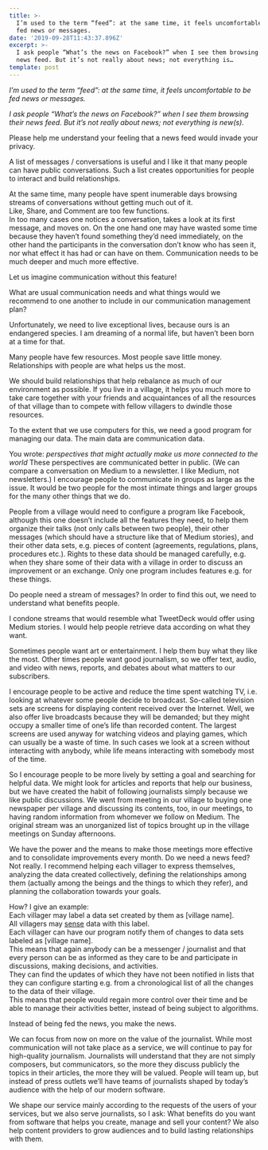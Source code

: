 ```yaml
---
title: >-
  I’m used to the term “feed”: at the same time, it feels uncomfortable to be
  fed news or messages.
date: '2019-09-28T11:43:37.896Z'
excerpt: >-
  I ask people “What’s the news on Facebook?” when I see them browsing their
  news feed. But it’s not really about news; not everything is…
template: post
---
```

*I’m used to the term “feed”: at the same time, it feels uncomfortable to be fed news or messages.*

*I ask people “What’s the news on Facebook?” when I see them browsing their news feed. But it’s not really about news; not everything is new(s).*

Please help me understand your feeling that a news feed would invade your privacy.

A list of messages / conversations is useful and I like it that many people can have public conversations. Such a list creates opportunities for people to interact and build relationships.

At the same time, many people have spent inumerable days browsing streams of conversations without getting much out of it.   
Like, Share, and Comment are too few functions.   
In too many cases one notices a conversation, takes a look at its first message, and moves on. On the one hand one may have wasted some time because they haven’t found something they’d need immediately, on the other hand the participants in the conversation don’t know who has seen it, nor what effect it has had or can have on them. Communication needs to be much deeper and much more effective.

Let us imagine communication without this feature!

What are usual communication needs and what things would we recommend to one another to include in our communication management plan?

Unfortunately, we need to live exceptional lives, because ours is an endangered species. I am dreaming of a normal life, but haven’t been born at a time for that.

Many people have few resources. Most people save little money. Relationships with people are what helps us the most.

We should build relationships that help rebalance as much of our environment as possible. If you live in a village, it helps you much more to take care together with your friends and acquaintances of all the resources of that village than to compete with fellow villagers to dwindle those resources.

To the extent that we use computers for this, we need a good program for managing our data. The main data are communication data.

You wrote: *perspectives that might actually make us more connected to the world* These perspectives are communicated better in public. (We can compare a conversation on Medium to a newsletter. I like Medium, not newsletters.) I encourage people to communicate in groups as large as the issue. It would be two people for the most intimate things and larger groups for the many other things that we do.

People from a village would need to configure a program like Facebook, although this one doesn’t include all the features they need, to help them organize their talks (not only calls between two people), their other messages (which should have a structure like that of Medium stories), and their other data sets, e.g. pieces of content (agreements, regulations, plans, procedures etc.). Rights to these data should be managed carefully, e.g. when they share some of their data with a village in order to discuss an improvement or an exchange. Only one program includes features e.g. for these things.

Do people need a stream of messages? In order to find this out, we need to understand what benefits people.

I condone streams that would resemble what TweetDeck would offer using Medium stories. I would help people retrieve data according on what they want.

Sometimes people want art or entertainment. I help them buy what they like the most. Other times people want good journalism, so we offer text, audio, and video with news, reports, and debates about what matters to our subscribers.

I encourage people to be active and reduce the time spent watching TV, i.e. looking at whatever some people decide to broadcast. So-called television sets are screens for displaying content received over the Internet. Well, we also offer live broadcasts because they will be demanded; but they might occupy a smaller time of one’s life than recorded content. The largest screens are used anyway for watching videos and playing games, which can usually be a waste of time. In such cases we look at a screen without interacting with anybody, while life means interacting with somebody most of the time.

So I encourage people to be more lively by setting a goal and searching for helpful data. We might look for articles and reports that help our business, but we have created the habit of following journalists simply because we like public discussions. We went from meeting in our village to buying one newspaper per village and discussing its contents, too, in our meetings, to having random information from whomever we follow on Medium. The original stream was an unorganized list of topics brought up in the village meetings on Sunday afternoons.

We have the power and the means to make those meetings more effective and to consolidate improvements every month. Do we need a news feed? Not really. I recommend helping each villager to express themselves, analyzing the data created collectively, defining the relationships among them (actually among the beings and the things to which they refer), and planning the collaboration towards your goals.

How? I give an example:  
Each villager may label a data set created by them as \[village name\].   
All villagers may [sense](https://medium.com/sol-id/data-management-basics-dc85367f10a2) data with this label.  
Each villager can have our program notify them of changes to data sets labeled as \[village name\].  
This means that again anybody can be a messenger / journalist and that every person can be as informed as they care to be and participate in discussions, making decisions, and activities.  
They can find the updates of which they have not been notified in lists that they can configure starting e.g. from a chronological list of all the changes to the data of their village.  
This means that people would regain more control over their time and be able to manage their activities better, instead of being subject to algorithms.

Instead of being fed the news, you make the news.

We can focus from now on more on the value of the journalist. While most communication will not take place as a service, we will continue to pay for high-quality journalism. Journalists will understand that they are not simply composers, but communicators, so the more they discuss publicly the topics in their articles, the more they will be valued. People will team up, but instead of press outlets we’ll have teams of journalists shaped by today’s audience with the help of our modern software.

We shape our service mainly according to the requests of the users of your services, but we also serve journalists, so I ask: What benefits do you want from software that helps you create, manage and sell your content? We also help content providers to grow audiences and to build lasting relationships with them.
